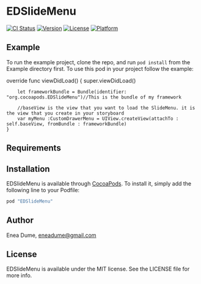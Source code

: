 # EDSlideMenu

[![CI Status](http://img.shields.io/travis/eneadume@gmail.com/EDSlideMenu.svg?style=flat)](https://travis-ci.org/eneadume@gmail.com/EDSlideMenu)
[![Version](https://img.shields.io/cocoapods/v/EDSlideMenu.svg?style=flat)](http://cocoapods.org/pods/EDSlideMenu)
[![License](https://img.shields.io/cocoapods/l/EDSlideMenu.svg?style=flat)](http://cocoapods.org/pods/EDSlideMenu)
[![Platform](https://img.shields.io/cocoapods/p/EDSlideMenu.svg?style=flat)](http://cocoapods.org/pods/EDSlideMenu)

## Example

To run the example project, clone the repo, and run `pod install` from the Example directory first.
To use this pod in your project follow the example: 

  override func viewDidLoad() {
        super.viewDidLoad()

        let frameworkBundle = Bundle(identifier: "org.cocoapods.EDSlideMenu")//This is the bundle of my framework

        //baseView is the view that you want to load the SlideMenu. it is the view that you create in your storyboard
        var myMenu :CustomDrawerMenu = UIView.createView(attachTo : self.baseView, fromBundle : frameworkBundle)
    }


## Requirements

## Installation

EDSlideMenu is available through [CocoaPods](http://cocoapods.org). To install
it, simply add the following line to your Podfile:

```ruby
pod "EDSlideMenu"
```

## Author

Enea Dume, eneadume@gmail.com

## License

EDSlideMenu is available under the MIT license. See the LICENSE file for more info.
